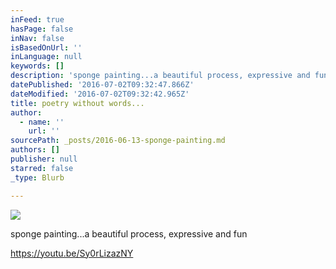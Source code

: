```yaml
---
inFeed: true
hasPage: false
inNav: false
isBasedOnUrl: ''
inLanguage: null
keywords: []
description: 'sponge painting...a beautiful process, expressive and fun'
datePublished: '2016-07-02T09:32:47.866Z'
dateModified: '2016-07-02T09:32:42.965Z'
title: poetry without words...
author:
  - name: ''
    url: ''
sourcePath: _posts/2016-06-13-sponge-painting.md
authors: []
publisher: null
starred: false
_type: Blurb

---
```

![](https://the-grid-user-content.s3-us-west-2.amazonaws.com/b11e3d4d-9446-4d2b-840b-de8cccfdfc8b.jpg)

sponge painting...a beautiful process, expressive and fun

https://youtu.be/Sy0rLizazNY